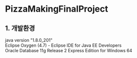 # PizzaMakingFinalProject

## 1. 개발환경
java version "1.8.0_201"  
Eclipse Oxygen (4.7) - Eclipse IDE for Java EE Developers  
Oracle Database 11g Release 2 Express Edition for Windows 64  
